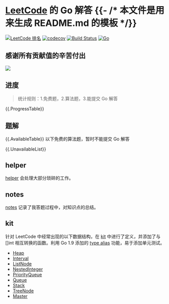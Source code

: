 # [LeetCode](https://leetcode.com) 的 Go 解答 {{- /* 本文件是用来生成 README.md 的模板 */}}

[![LeetCode 排名](https://img.shields.io/badge/{{.Username}}-{{.Ranking}}-blue.svg)](https://leetcode.com/{{.Username}}/)
[![codecov](https://codecov.io/gh/aQuaYi/LeetCode-in-Go/branch/master/graph/badge.svg)](https://codecov.io/gh/aQuaYi/LeetCode-in-Go)
[![Build Status](https://www.travis-ci.org/aQuaYi/LeetCode-in-Go.svg?branch=master)](https://www.travis-ci.org/aQuaYi/LeetCode-in-Go)
 [![Go](https://img.shields.io/badge/Golang-1.13-blue.svg)](https://golang.google.cn)

## 感谢所有贡献值的辛苦付出

<a href="graphs/contributors"><img src="https://opencollective.com/leetcode-in-go/contributors.svg?width=890&button=true"/></a>

## 进度

> 统计规则：1.免费题，2.算法题，3.能提交 Go 解答

{{.ProgressTable}}

## 题解

{{.AvailableTable}}
以下免费的算法题，暂时不能提交 Go 解答

{{.UnavailableList}}

## helper

[helper](./Helper) 会处理大部分琐碎的工作。

## notes

[notes](./notes) 记录了我答题过程中，对知识点的总结。

## kit

针对 LeetCode 中经常出现的以下数据结构，在 [kit](./kit) 中进行了定义，并添加了与 []int 相互转换的函数。利用 Go 1.9 添加的 [type alias](https://github.com/golang/proposal/blob/master/design/18130-type-alias.md) 功能，易于添加单元测试。

- [Heap](./kit/Heap.go)
- [Interval](./kit/Interval.go)
- [ListNode](./kit/ListNode.go)
- [NestedInteger](./kit/NestedInteger.go)
- [PriorityQueue](./kit/PriorityQueue.go)
- [Queue](./kit/Queue.go)
- [Stack](./kit/Stack.go)
- [TreeNode](./kit/TreeNode.go)
- [Master](./kit/master.go)
